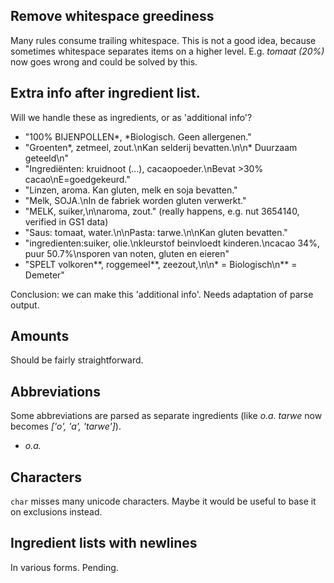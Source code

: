 
## Remove whitespace greediness

Many rules consume trailing whitespace. This is not a good idea, because sometimes whitespace
separates items on a higher level. E.g. _tomaat (20%)_ now goes wrong and could be solved by this.


## Extra info after ingredient list.

Will we handle these as ingredients, or as 'additional info'?

- "100% BIJENPOLLEN*, *Biologisch. Geen allergenen."
- "Groenten*, zetmeel, zout.\nKan selderij bevatten.\n\n* Duurzaam geteeld\n"
- "Ingrediënten: kruidnoot (...), cacaopoeder.\nBevat >30% cacao\nE=goedgekeurd."
- "Linzen, aroma. Kan gluten, melk en soja bevatten."
- "Melk, SOJA.\nIn de fabriek worden gluten verwerkt."
- "MELK, suiker,\n\naroma, zout." (really happens, e.g. nut 3654140, verified in GS1 data)
- "Saus: tomaat, water.\n\nPasta: tarwe.\n\nKan gluten bevatten."
- "ingredienten:suiker, olie.\nkleurstof beinvloedt kinderen.\ncacao 34%, puur 50.7%\nsporen van noten, gluten en eieren"
- "SPELT volkoren**, roggemeel**, zeezout,\n\n* = Biologisch\n** = Demeter"

Conclusion: we can make this 'additional info'. Needs adaptation of parse output.


## Amounts

Should be fairly straightforward.


## Abbreviations

Some abbreviations are parsed as separate ingredients
(like _o.a. tarwe_ now becomes _['o', 'a', 'tarwe']_).

* _o.a._


## Characters

`char` misses many unicode characters. Maybe it would be useful to base it on exclusions instead.


## Ingredient lists with newlines

In various forms. Pending.

